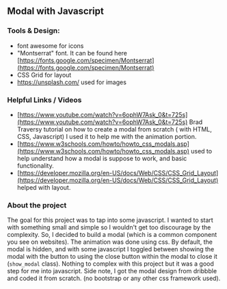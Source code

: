 ## Modal with Javascript
### Tools & Design:
 - font awesome for icons
 - "Montserrat" font. It can be found here [https://fonts.google.com/specimen/Montserrat](https://fonts.google.com/specimen/Montserrat)
 - CSS Grid for layout
 - https://unsplash.com/ used for images

### Helpful Links / Videos
- [https://www.youtube.com/watch?v=6ophW7Ask_0&t=725s](https://www.youtube.com/watch?v=6ophW7Ask_0&t=725s) Brad Traversy tutorial on how to create a modal from scratch ( with HTML, CSS, Javascript) I used it to help me with the animation portion.
- [https://www.w3schools.com/howto/howto_css_modals.asp](https://www.w3schools.com/howto/howto_css_modals.asp) used to help understand how a modal is suppose to work, and basic functionality.
- [https://developer.mozilla.org/en-US/docs/Web/CSS/CSS_Grid_Layout](https://developer.mozilla.org/en-US/docs/Web/CSS/CSS_Grid_Layout) helped with layout.

### About the project
The goal for this project was to tap into some javascript. I wanted to start with something small and simple so I wouldn't get too discourage by the complexity. So, I decided to build a modal (which is a common component you see on websites). The animation was done using css. By default, the modal is hidden, and with some javascript I toggled between showing the modal with the button to using the close button within the modal to close it (`show_modal` class). Nothing to complex with this project but it was a good step for me into javascript. Side note, I got the modal design from dribbble and coded it from scratch. (no bootstrap or any other css framework used).
